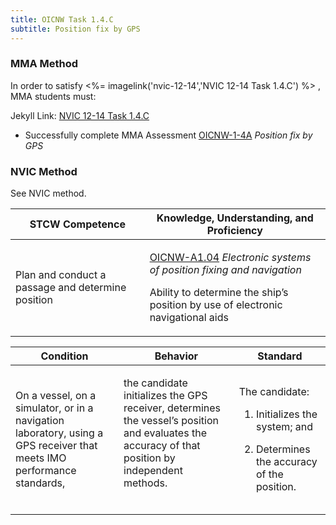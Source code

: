 ```yaml
---
title: OICNW Task 1.4.C 
subtitle: Position fix by GPS
---
```



### MMA Method

In order to satisfy <%= imagelink('nvic-12-14','NVIC 12-14  Task  1.4.C') %> , MMA students must:

Jekyll Link: [NVIC 12-14  Task  1.4.C](/stcw23/assets/images/nvic-12-14.pdf)

* Successfully complete MMA Assessment  [OICNW-1-4A](OICNW-1-4A) *Position fix by GPS*


### NVIC Method

<a onclick="togglevisibility('nvic_methods')" >See NVIC method.</a>

<div id='nvic_methods' class='hide'>

<table>
<thead>
<tr>
<th class='forty'> STCW Competence </th>
<th class='sixty'> Knowledge, Understanding, and Proficiency </th>
</tr>
</thead>




<tbody>
<tr><td markdown='1'>

Plan and conduct a passage and determine position

</td><td markdown='1'>

[OICNW-A1.04](../../tables/21.html#OICNW-A1.04) *Electronic systems of position fixing and navigation*

Ability to determine the ship’s position by use of electronic navigational aids 


</td></tr>


</tbody>
</table>


<table>
<thead>
<tr><th class='twenty'>  Condition </th><th class='twenty'> Behavior </th><th  class='sixty'>Standard </th></tr>
</thead>
<tbody >



<tr><td markdown='1'>

On a vessel, on a simulator, or in a navigation laboratory, using a GPS receiver that meets IMO performance standards,

</td><td markdown='1'>

the candidate initializes the GPS receiver, determines the vessel’s position and evaluates the accuracy of that position by independent methods.

<br>

<div class="tooltip">
<span class="tooltiptext">
</span>
</div>


</td><td markdown='1'>

The candidate:

1. Initializes the system; and

2. Determines the accuracy of the position.

</td></tr>
</tbody>
</table>
</div>
